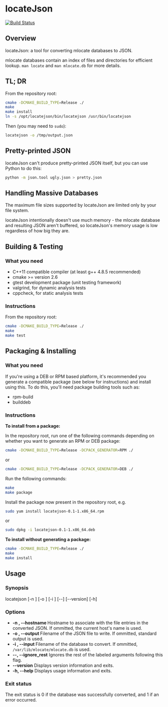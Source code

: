 # locateJson

[![Build Status](https://travis-ci.org/jamesmistry/locatejson.svg?branch=master)](https://travis-ci.org/jamesmistry/locatejson)

## Overview

locateJson: a tool for converting mlocate databases to JSON.

mlocate databases contain an index of files and directories for efficient lookup. `man locate` and `man mlocate.db` for more details.

## TL; DR

From the repository root:

```bash
cmake -DCMAKE_BUILD_TYPE=Release ./
make
make install
ln -s /opt/locatejson/bin/locatejson /usr/bin/locatejson
```

Then (you may need to `sudo`):

```bash
locatejson -o /tmp/output.json
```

## Pretty-printed JSON

locateJson can't produce pretty-printed JSON itself, but you can use Python to do this:

```bash
python -m json.tool ugly.json > pretty.json
```

## Handling Massive Databases

The maximum file sizes supported by locateJson are limited only by your file system.

locateJson intentionally doesn't use much memory - the mlocate database and resulting JSON aren't buffered, so locateJson's memory usage is low regardless of how big they are.

## Building & Testing

### What you need

+ C++11 compatible compiler (at least g++ 4.8.5 recommended)
+ cmake >= version 2.6
+ gtest development package (unit testing framework)
+ valgrind, for dynamic analysis tests
+ cppcheck, for static analysis tests

### Instructions

From the repository root:

```bash
cmake -DCMAKE_BUILD_TYPE=Release ./
make
make test
```

## Packaging & Installing

### What you need

If you're using a DEB or RPM based platform, it's recommended you generate a compatible package (see below for instructions) and install using this. To do this, you'll need package building tools such as:

+ rpm-build
+ builddeb

### Instructions

**To install from a package:**

In the repository root, run one of the following commands depending on whether you want to generate an RPM or DEB package:

```bash
cmake -DCMAKE_BUILD_TYPE=Release -DCPACK_GENERATOR=RPM ./
```

or

```bash
cmake -DCMAKE_BUILD_TYPE=Release -DCPACK_GENERATOR=DEB ./
```

Run the following commands:

```bash
make
make package
```

Install the package now present in the repository root, e.g.

```bash
sudo yum install locatejson-0.1-1.x86_64.rpm 
```

or

```bash
sudo dpkg -i locatejson-0.1-1.x86_64.deb
```

**To install without generating a package:**

```bash
cmake -DCMAKE_BUILD_TYPE=Release ./
make
make install
```

## Usage

### Synopsis

locatejson [-n <string>] [-o <filename>] [-i <filename>] [--] [--version] [-h]

### Options

+ **-n <string>,  --hostname <string>** Hostname to associate with the file entries in the converted JSON. If ommitted, the current host's name is used.
+ **-o <filename>,  --output <filename>** Filename of the JSON file to write. If ommitted, standard output is used.
+ **-i <filename>,  --input <filename>** Filename of the database to convert. If ommitted, `/var/lib/mlocate/mlocate.db` is used.
+ **--,  --ignore_rest** Ignores the rest of the labeled arguments following this flag.
+ **--version** Displays version information and exits.
+ **-h,  --help** Displays usage information and exits.

### Exit status

The exit status is 0 if the database was successfully converted, and 1 if an error occurred.


